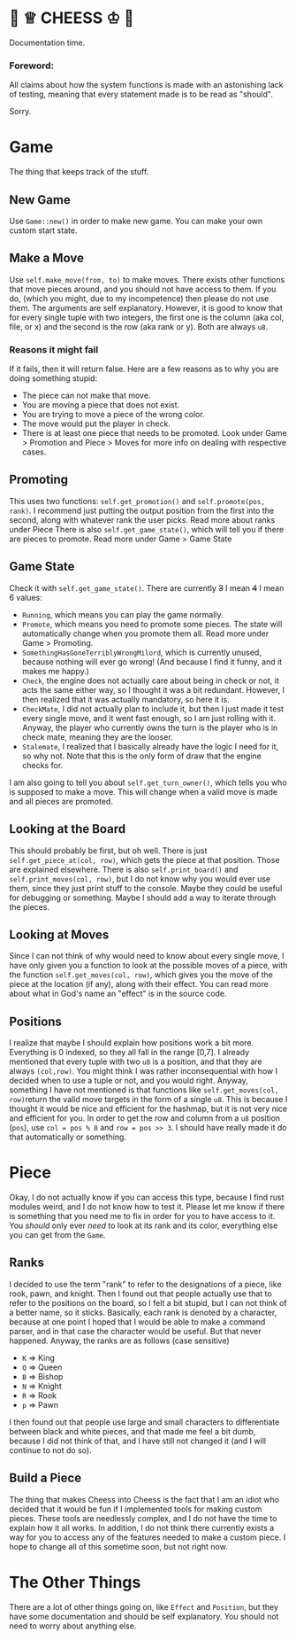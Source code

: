# 🧀 ♕ CHEESS ♔ 🧀 
Documentation time.

### Foreword:
All claims about how the system functions is made with an astonishing lack of testing, meaning that every statement made is to be read as "should".

Sorry.

# Game
The thing that keeps track of the stuff.
## New Game
Use `Game::new()` in order to make new game. You can make your own custom start state.
## Make a Move
Use `self.make_move(from, to)` to make moves.
There exists other functions that move pieces around, and you should not have access to them. If you do, (which you might, due to my incompetence) then please do not use them.
The arguments are self explanatory. However, it is good to know that for every single tuple with two integers, the first one is the column (aka col, file, or x) and the second is the row (aka rank or y). Both are always `u8`.
### Reasons it might fail
If it fails, then it will return false. Here are a few reasons as to why you are doing something stupid:
- The piece can not make that move.
- You are moving a piece that does not exist.
- You are trying to move a piece of the wrong color.
- The move would put the player in check.
- There is at least one piece that needs to be promoted.
Look under Game > Promotion and Piece > Moves for more info on dealing with respective cases.
## Promoting
This uses two functions: `self.get_promotion()` and `self.promote(pos, rank)`. I recommend just putting the output position from the first into the second, along with whatever rank the user picks. Read more about ranks under Piece
There is also `self.get_game_state()`, which will tell you if there are pieces to promote. Read more under Game > Game State
## Game State
Check it with `self.get_game_state()`. There are currently ~~3~~ I mean ~~4~~ I mean 6 values:
- `Running`, which means you can play the game normally.
- `Promote`, which means you need to promote some pieces. The state will automatically change when you promote them all. Read more under Game > Promoting.
- `SomethingHasGoneTerriblyWrongMilord`, which is currently unused, because nothing will ever go wrong! (And because I find it funny, and it makes me happy.)
- `Check`, the engine does not actually care about being in check or not, it acts the same either way, so I thought it was a bit redundant. However, I then realized that it was actually mandatory, so here it is.
- `CheckMate`, I did not actually plan to include it, but then I just made it test every single move, and it went fast enough, so I am just rolling with it. Anyway, the player who currently owns the turn is the player who is in check mate, meaning they are the looser.
- `Stalemate`, I realized that I basically already have the logic I need for it, so why not. Note that this is the only form of draw that the engine checks for.

I am also going to tell you about `self.get_turn_owner()`, which tells you who is supposed to make a move. This will change when a valid move is made and all pieces are promoted.
## Looking at the Board
This should probably be first, but oh well.
There is just `self.get_piece_at(col, row)`, which gets the piece at that position. Those are explained elsewhere. There is also `self.print_board()` and `self.print_moves(col, row)`, but I do not know why you would ever use them, since they just print stuff to the console. Maybe they could be useful for debugging or something.
Maybe I should add a way to iterate through the pieces.
## Looking at Moves
Since I can not think of why would need to know about every single move, I have only given you a function to look at the possible moves of a piece, with the function `self.get_moves(col, row)`, which gives you the move of the piece at the location (if any), along with their effect. You can read more about what in God's name an "effect" is in the source code.
## Positions
I realize that maybe I should explain how positions work a bit more. Everything is 0 indexed, so they all fall in the range \[0,7]. I already mentioned that every tuple with two `u8` is a position, and that they are always `(col,row)`. You might think I was rather inconsequential with how I decided when to use a tuple or not, and you would right. 
Anyway, something I have not mentioned is that functions like `self.get_moves(col, row)`return the valid move targets in the form of a single `u8`. This is because I thought it would be nice and efficient for the hashmap, but it is not very nice and efficient for you. In order to get the row and column from a `u8` position (`pos`), use `col = pos % 8` and `row = pos >> 3`.
I should have really made it do that automatically or something.
# Piece
Okay, I do not actually know if you can access this type, because I find rust modules weird, and I do not know how to test it. Please let me know if there is something that you need me to fix in order for you to have access to it. You *should* only ever *need* to look at its rank and its color, everything else you can get from the `Game`.
## Ranks
I decided to use the term "rank" to refer to the designations of a piece, like rook, pawn, and knight. Then I found out that people actually use that to refer to the positions on the board, so I felt a bit stupid, but I can not think of a better name, so it sticks.
Basically, each rank is denoted by a character, because at one point I hoped that I would be able to make a command parser, and in that case the character would be useful. But that never happened. Anyway, the ranks are as follows (case sensitive)
- `K` => King
- `Q` => Queen
- `B` => Bishop
- `N` => Knight
- `R` => Rook
- `p` => Pawn

I then found out that people use large and small characters to differentiate between black and white pieces, and that made me feel a bit dumb, because I did not think of that, and I have still not changed it (and I will continue to not do so).
## Build a Piece
The thing that makes Cheess into Cheess is the fact that I am an idiot who decided that it would be fun if I implemented tools for making custom pieces. These tools are needlessly complex, and I do not have the time to explain how it all works. In addition, I do not think there currently exists a way for you to access any of the features needed to make a custom piece. I hope to change all of this sometime soon, but not right now.
# The Other Things
There are a lot of other things going on, like `Effect` and `Position`, but they have some documentation and should be self explanatory. You should not need to worry about anything else.